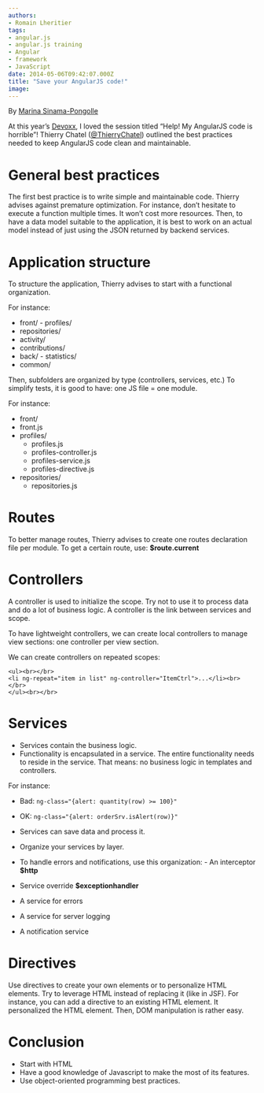 ```yaml
---
authors:
- Romain Lheritier
tags:
- angular.js
- angular.js training
- Angular
- framework
- JavaScript
date: 2014-05-06T09:42:07.000Z
title: "Save your AngularJS code!"
image: 
---
```


By [Marina Sinama-Pongolle](https://www.linkedin.com/in/marinasinamapongolle)

At this year’s [Devoxx](http://cfp.devoxx.fr/devoxxfr2014), I loved the session titled “Help! My AngularJS code is horrible”!
 Thierry Chatel ([@ThierryChatel](https://twitter.com/ThierryChatel)) outlined the best practices needed to keep AngularJS code clean and maintainable.

# General best practices

The first best practice is to write simple and maintainable code. Thierry advises against premature optimization. For instance, don’t hesitate to execute a function multiple times. It won’t cost more resources. Then, to have a data model suitable to the application, it is best to work on an actual model instead of just using the JSON returned by backend services.

# Application structure

To structure the application, Thierry advises to start with a functional organization.

For instance:

- front/ - profiles/
- repositories/
- activity/
- contributions/
- back/ - statistics/
- common/

Then, subfolders are organized by type (controllers, services, etc.) To simplify tests, it is good to have: one JS file = one module.

For instance:

- front/
 - front.js
 - profiles/
     - profiles.js
     - profiles-controller.js
     - profiles-service.js
     - profiles-directive.js
 - repositories/
     - repositories.js

# Routes

To better manage routes, Thierry advises to create one routes declaration file per module. To get a certain route, use: **$route.current**

# Controllers

A controller is used to initialize the scope. Try not to use it to process data and do a lot of business logic. A controller is the link between services and scope.

To have lightweight controllers, we can create local controllers to manage view sections: one controller per view section.

We can create controllers on repeated scopes:

```language-html
<ul><br></br>
<li ng-repeat="item in list" ng-controller="ItemCtrl">...</li><br></br>
</ul><br></br>
```

# Services

- Services contain the business logic.
- Functionality is encapsulated in a service. The entire functionality needs to reside in the service. That means: no business logic in templates and controllers.

For instance:

- Bad:
`ng-class="{alert: quantity(row) >= 100}"`
- OK:
`ng-class="{alert: orderSrv.isAlert(row)}"`

- Services can save data and process it.
- Organize your services by layer.
- To handle errors and notifications, use this organization: - An interceptor **$http**
- Service override **$exceptionhandler**
- A service for errors
- A service for server logging
- A notification service

# Directives

Use directives to create your own elements or to personalize HTML elements.
 Try to leverage HTML instead of replacing it (like in JSF). For instance, you can add a directive to an existing HTML element. It personalized the HTML element. Then, DOM manipulation is rather easy.

# Conclusion

- Start with HTML
- Have a good knowledge of Javascript to make the most of its features.
- Use object-oriented programming best practices.
